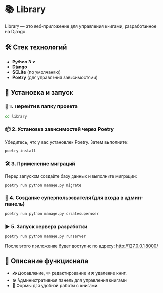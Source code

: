 # 📚 Library  

Library — это веб-приложение для управления книгами, разработанное на Django.  

## 🛠️ Стек технологий  

- **Python 3.x**  
- **Django**  
- **SQLite** (по умолчанию)  
- **Poetry** (для управления зависимостями)  

## 🚀 Установка и запуск  

### 🔽 1. Перейти в папку проекта  
```bash
cd library
```

### 📦 2. Установка зависимостей через Poetry

Убедитесь, что у вас установлен Poetry. Затем выполните:

```bash
poetry install
```

### 🛠️ 3. Применение миграций

Перед запуском создайте базу данных и выполните миграции:

```bash
poetry run python manage.py migrate
```

### 🔑 4. Создание суперпользователя (для входа в админ-панель)

```bash
poetry run python manage.py createsuperuser
```

### ▶️ 5. Запуск сервера разработки

```bash
poetry run python manage.py runserver
```

После этого приложение будет доступно по адресу: http://127.0.0.1:8000/

## 📖 Описание функционала

- 📥 Добавление, ✏️ редактирование и ❌ удаление книг.
- ⚙️ Административная панель для управления книгами.
- 📄 Формы для удобной работы с книгами.